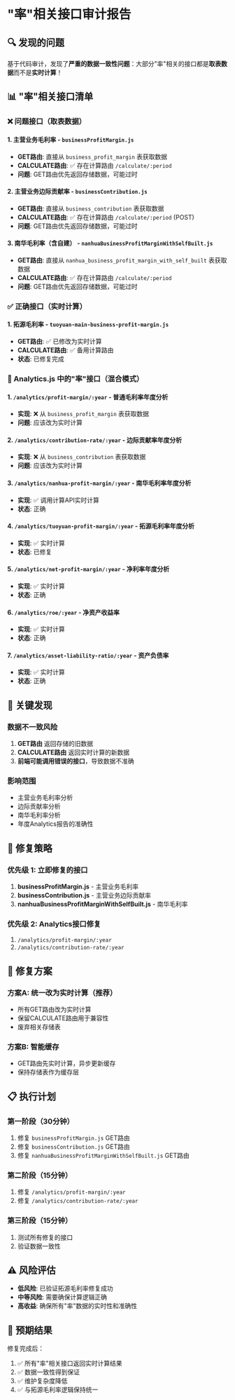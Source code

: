 # "率"相关接口审计报告

## 🔍 发现的问题

基于代码审计，发现了**严重的数据一致性问题**：大部分"率"相关的接口都是**取表数据**而不是**实时计算**！

## 📊 "率"相关接口清单

### ❌ 问题接口（取表数据）

#### 1. **主营业务毛利率** - `businessProfitMargin.js`
- **GET路由**: 直接从 `business_profit_margin` 表获取数据
- **CALCULATE路由**: ✅ 存在计算路由 `/calculate/:period`
- **问题**: GET路由优先返回存储数据，可能过时

#### 2. **主营业务边际贡献率** - `businessContribution.js`
- **GET路由**: 直接从 `business_contribution` 表获取数据
- **CALCULATE路由**: ✅ 存在计算路由 `/calculate/:period` (POST)
- **问题**: GET路由优先返回存储数据，可能过时

#### 3. **南华毛利率（含自建）** - `nanhuaBusinessProfitMarginWithSelfBuilt.js`
- **GET路由**: 直接从 `nanhua_business_profit_margin_with_self_built` 表获取数据
- **CALCULATE路由**: ✅ 存在计算路由 `/calculate/:period`
- **问题**: GET路由优先返回存储数据，可能过时

### ✅ 正确接口（实时计算）

#### 1. **拓源毛利率** - `tuoyuan-main-business-profit-margin.js`
- **GET路由**: ✅ 已修改为实时计算
- **CALCULATE路由**: ✅ 备用计算路由
- **状态**: 已修复完成

### 🔄 Analytics.js 中的"率"接口（混合模式）

#### 1. `/analytics/profit-margin/:year` - 普通毛利率年度分析
- **实现**: ❌ 从 `business_profit_margin` 表获取数据
- **问题**: 应该改为实时计算

#### 2. `/analytics/contribution-rate/:year` - 边际贡献率年度分析
- **实现**: ❌ 从 `business_contribution` 表获取数据
- **问题**: 应该改为实时计算

#### 3. `/analytics/nanhua-profit-margin/:year` - 南华毛利率年度分析
- **实现**: ✅ 调用计算API实时计算
- **状态**: 正确

#### 4. `/analytics/tuoyuan-profit-margin/:year` - 拓源毛利率年度分析
- **实现**: ✅ 实时计算
- **状态**: 已修复

#### 5. `/analytics/net-profit-margin/:year` - 净利率年度分析
- **实现**: ✅ 实时计算
- **状态**: 正确

#### 6. `/analytics/roe/:year` - 净资产收益率
- **实现**: ✅ 实时计算
- **状态**: 正确

#### 7. `/analytics/asset-liability-ratio/:year` - 资产负债率
- **实现**: ✅ 实时计算
- **状态**: 正确

## 🚨 关键发现

### 数据不一致风险

1. **GET路由** 返回存储的旧数据
2. **CALCULATE路由** 返回实时计算的新数据
3. **前端可能调用错误的接口**，导致数据不准确

### 影响范围

- 主营业务毛利率分析
- 边际贡献率分析
- 南华毛利率分析
- 年度Analytics报告的准确性

## 🎯 修复策略

### 优先级 1: 立即修复的接口

1. **businessProfitMargin.js** - 主营业务毛利率
2. **businessContribution.js** - 主营业务边际贡献率  
3. **nanhuaBusinessProfitMarginWithSelfBuilt.js** - 南华毛利率

### 优先级 2: Analytics接口修复

1. `/analytics/profit-margin/:year`
2. `/analytics/contribution-rate/:year`

## 🔧 修复方案

### 方案A: 统一改为实时计算（推荐）
- 所有GET路由改为实时计算
- 保留CALCULATE路由用于兼容性
- 废弃相关存储表

### 方案B: 智能缓存
- GET路由先实时计算，异步更新缓存
- 保持存储表作为缓存层

## 📋 执行计划

### 第一阶段（30分钟）
1. 修复 `businessProfitMargin.js` GET路由
2. 修复 `businessContribution.js` GET路由
3. 修复 `nanhuaBusinessProfitMarginWithSelfBuilt.js` GET路由

### 第二阶段（15分钟）
1. 修复 `/analytics/profit-margin/:year`
2. 修复 `/analytics/contribution-rate/:year`

### 第三阶段（15分钟）
1. 测试所有修复的接口
2. 验证数据一致性

## ⚠️ 风险评估

- **低风险**: 已验证拓源毛利率修复成功
- **中等风险**: 需要确保计算逻辑正确
- **高收益**: 确保所有"率"数据的实时性和准确性

## 🎉 预期结果

修复完成后：
1. ✅ 所有"率"相关接口返回实时计算结果
2. ✅ 数据一致性得到保证
3. ✅ 维护复杂度降低
4. ✅ 与拓源毛利率逻辑保持统一 